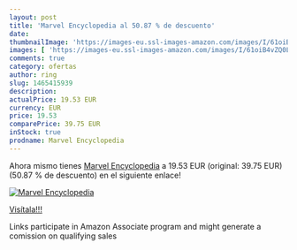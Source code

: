 ```yaml
---
layout: post
title: 'Marvel Encyclopedia al 50.87 % de descuento'
date: 
thumbnailImage: 'https://images-eu.ssl-images-amazon.com/images/I/61oiB4vZQ0L._SL200_.jpg'
images: [ 'https://images-eu.ssl-images-amazon.com/images/I/61oiB4vZQ0L._SL200_.jpg' ]
comments: true
category: ofertas
author: ring
slug: 1465415939
description:
actualPrice: 19.53 EUR
currency: EUR
price: 19.53
comparePrice: 39.75 EUR
inStock: true
prodname: Marvel Encyclopedia
---
```


Ahora mismo tienes [Marvel Encyclopedia](https://www.amazon.es/dp/1465415939/?tag=tolees-21) a 19.53 EUR (original: 39.75 EUR) (50.87 %  de descuento) en el siguiente enlace!

[![Marvel Encyclopedia](https://images-eu.ssl-images-amazon.com/images/I/61oiB4vZQ0L._SL200_.jpg)](https://www.amazon.es/dp/1465415939/?tag=tolees-21)

[Visítala!!!](https://www.amazon.es/dp/1465415939/?tag=tolees-21)

Links participate in Amazon Associate program and might generate a comission on qualifying sales
